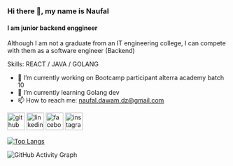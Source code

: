### Hi there 👋, my name is Naufal
#### I am junior backend enggineer
Although I am not a graduate from an IT engineering college, I can compete with them as a software engineer (Backend)

Skills: REACT / JAVA / GOLANG

- 🔭 I’m currently working on Bootcamp participant alterra academy batch 10 
- 🌱 I’m currently learning Golang dev 
- 📫 How to reach me: naufal.dawam.dz@gmail.com


[<img src='https://cdn.jsdelivr.net/npm/simple-icons@3.0.1/icons/github.svg' alt='github' height='40'>](https://github.com/naufaldawam)  [<img src='https://cdn.jsdelivr.net/npm/simple-icons@3.0.1/icons/linkedin.svg' alt='linkedin' height='40'>](https://www.linkedin.com/in/naufal-dawam-dzikrillah-920168170//)  [<img src='https://cdn.jsdelivr.net/npm/simple-icons@3.0.1/icons/facebook.svg' alt='facebook' height='40'>](https://www.facebook.com/naufal.manar)  [<img src='https://cdn.jsdelivr.net/npm/simple-icons@3.0.1/icons/instagram.svg' alt='instagram' height='40'>](https://www.instagram.com/naufalddz/)  

[![Top Langs](https://github-readme-stats.vercel.app/api/top-langs/?username=naufaldawam)](https://github.com/anuraghazra/github-readme-stats)

![GitHub Activity Graph](https://activity-graph.herokuapp.com/graph?username=naufaldawam)  

